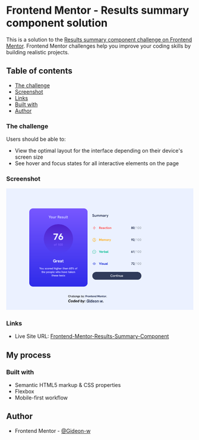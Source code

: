 # Frontend Mentor - Results summary component solution

This is a solution to the [Results summary component challenge on Frontend Mentor](https://www.frontendmentor.io/challenges/results-summary-component-CE_K6s0maV). Frontend Mentor challenges help you improve your coding skills by building realistic projects. 

## Table of contents

- [The challenge](#the-challenge)
- [Screenshot](#screenshot)
- [Links](#links)
- [Built with](#built-with)
- [Author](#author)

### The challenge

Users should be able to:

- View the optimal layout for the interface depending on their device's screen size
- See hover and focus states for all interactive elements on the page

### Screenshot

![](Screenshot%202024-06-09%20at%2011-16-10%20Frontend%20Mentor%20Results%20summary%20component.png.png)



### Links

- Live Site URL: [Frontend-Mentor-Results-Summary-Component](https://gideon-w.github.io/Frontend-Mentor-Results-summary-component/)

## My process

### Built with

- Semantic HTML5 markup & CSS properties
- Flexbox
- Mobile-first workflow

## Author

- Frontend Mentor - [@Gideon-w](https://www.frontendmentor.io/profile/Gideon-w)
